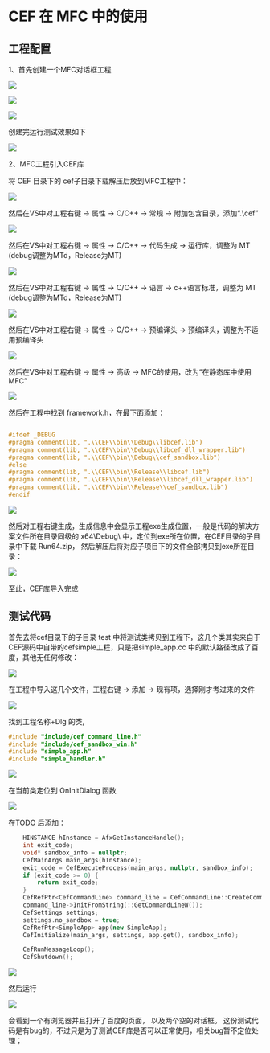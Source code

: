 # CEF 在 MFC 中的使用

## 工程配置
1、首先创建一个MFC对话框工程

![](./image/c1.png)

![](./image/c2.png)

![](./image/c3.png)

创建完运行测试效果如下

![](./image/c4.png)

2、MFC工程引入CEF库

将 CEF 目录下的 cef子目录下载解压后放到MFC工程中：

![](./image/s1.png)

然后在VS中对工程右键 -> 属性 -> C/C++ -> 常规 -> 附加包含目录，添加“.\cef”

![](./image/s2.png)


然后在VS中对工程右键 -> 属性 -> C/C++ -> 代码生成 -> 运行库，调整为 MT (debug调整为MTd，Release为MT)

![](./image/s3.png)

然后在VS中对工程右键 -> 属性 -> C/C++ -> 语言 -> c++语言标准，调整为 MT (debug调整为MTd，Release为MT)

![](./image/s4.png)

然后在VS中对工程右键 -> 属性 -> C/C++ -> 预编译头 -> 预编译头，调整为不适用预编译头

![](./image/s5.png)

然后在VS中对工程右键 -> 属性 -> 高级 -> MFC的使用，改为“在静态库中使用MFC”

![](./image/s7.png)

然后在工程中找到 framework.h，在最下面添加：
```C++

#ifdef _DEBUG
#pragma comment(lib, ".\\CEF\\bin\\Debug\\libcef.lib")
#pragma comment(lib, ".\\CEF\\bin\\Debug\\libcef_dll_wrapper.lib")
#pragma comment(lib, ".\\CEF\\bin\\Debug\\cef_sandbox.lib")
#else
#pragma comment(lib, ".\\CEF\\bin\\Release\\libcef.lib")
#pragma comment(lib, ".\\CEF\\bin\\Release\\libcef_dll_wrapper.lib")
#pragma comment(lib, ".\\CEF\\bin\\Release\\cef_sandbox.lib")
#endif

```
![](./image/s6.png)

然后对工程右键生成，生成信息中会显示工程exe生成位置，一般是代码的解决方案文件所在目录同级的 x64\Debug\ 中，定位到exe所在位置，在CEF目录的子目录中下载 Run64.zip， 然后解压后将对应子项目下的文件全部拷贝到exe所在目录：

![](./image/s8.png)

至此，CEF库导入完成

## 测试代码

首先去将cef目录下的子目录 test 中将测试类拷贝到工程下，这几个类其实来自于CEF源码中自带的cefsimple工程，只是把simple_app.cc 中的默认路径改成了百度，其他无任何修改：

![](./image/t2.png)

在工程中导入这几个文件，工程右键 -> 添加 -> 现有项，选择刚才考过来的文件

![](./image/t3.png)

找到工程名称+Dlg 的类,

```C++
#include "include/cef_command_line.h"
#include "include/cef_sandbox_win.h"
#include "simple_app.h"
#include "simple_handler.h"
```

![](./image/t.png)


在当前类定位到 OnInitDialog 函数

![](./image/t1.png)

在TODO 后添加： 

```C++
    HINSTANCE hInstance = AfxGetInstanceHandle();
    int exit_code;
    void* sandbox_info = nullptr;
    CefMainArgs main_args(hInstance);
    exit_code = CefExecuteProcess(main_args, nullptr, sandbox_info);
    if (exit_code >= 0) {
        return exit_code;
    }
    CefRefPtr<CefCommandLine> command_line = CefCommandLine::CreateCommandLine();
    command_line->InitFromString(::GetCommandLineW());
    CefSettings settings;
    settings.no_sandbox = true;
    CefRefPtr<SimpleApp> app(new SimpleApp);
    CefInitialize(main_args, settings, app.get(), sandbox_info);

    CefRunMessageLoop();
    CefShutdown();
```

![](./image/t4.png)

然后运行

![](./image/t5.png)

会看到一个有浏览器并且打开了百度的页面，
以及两个空的对话框。
这份测试代码是有bug的，不过只是为了测试CEF库是否可以正常使用，相关bug暂不定位处理；